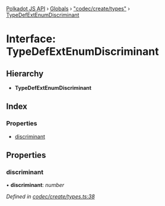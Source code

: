 [Polkadot JS API](../README.md) › [Globals](../globals.md) › ["codec/create/types"](../modules/_codec_create_types_.md) › [TypeDefExtEnumDiscriminant](_codec_create_types_.typedefextenumdiscriminant.md)

# Interface: TypeDefExtEnumDiscriminant

## Hierarchy

* **TypeDefExtEnumDiscriminant**

## Index

### Properties

* [discriminant](_codec_create_types_.typedefextenumdiscriminant.md#discriminant)

## Properties

###  discriminant

• **discriminant**: *number*

*Defined in [codec/create/types.ts:38](https://github.com/polkadot-js/api/blob/dc105e6b31/packages/types/src/codec/create/types.ts#L38)*
